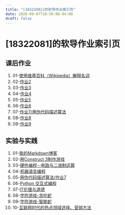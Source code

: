 ```yaml
---
title: "[18322081]的软导作业索引页"
date: 2020-09-07T10:58:08-04:00
draft: false
---
```


# [18322081]的软导作业索引页

## 课后作业
1. 01-[使用维基百科（Wikipedia）解释名词](http://stugeek.gitee.io/stu-geek/posts/homework1/)
2. 02-[作业2](http://stugeek.gitee.io/stu-geek/posts/homework2/)
3. 03-[作业3](http://stugeek.gitee.io/stu-geek/posts/homework3/)
4. 04-[作业4](http://stugeek.gitee.io/stu-geek/posts/homework4/)
5. 05-[作业5](http://stugeek.gitee.io/stu-geek/posts/homework5/)
6. 06-[作业6](http://stugeek.gitee.io/stu-geek/posts/homework6/)
7. 07-[作业7/用伪代码描述算法](http://stugeek.gitee.io/stu-geek/posts/homework7/)
8. 08-[作业8](http://stugeek.gitee.io/stu-geek/posts/homework8/)
9. 09-[作业9](http://stugeek.gitee.io/stu-geek/posts/homework9/)

## 实验与实践
1. 01-[我的Markdown博客](http://stugeek.gitee.io/stu-geek/posts/experiment1/)
2. 02-[用Construct 3制作游戏](http://stugeek.gitee.io/stu-geek/posts/experiment2/)
3. 03-[硬件编程--电路与二进制运算](http://stugeek.gitee.io/stu-geek/posts/experiment3/)
4. 04-[机器语言编程](http://stugeek.gitee.io/stu-geek/posts/experiment4/)
5. 05-[用伪代码描述算法/作业7](http://stugeek.gitee.io/stu-geek/posts/experiment5/)
6. 06-[Python 交互式编程](http://stugeek.gitee.io/stu-geek/posts/experiment6/)
7. 07-[IT伦理与道德](http://stugeek.gitee.io/stu-geek/posts/experiment7/)
8. 08-[字符游戏-贪吃蛇](http://stugeek.gitee.io/stu-geek/posts/experiment8/)
9. 09-[字符游戏-智能蛇](http://stugeek.gitee.io/stu-geek/posts/experiment9/)
10. 10-[互联网时代的热点领域选择、营销方法](http://stugeek.gitee.io/stu-geek/posts/experiment10/)